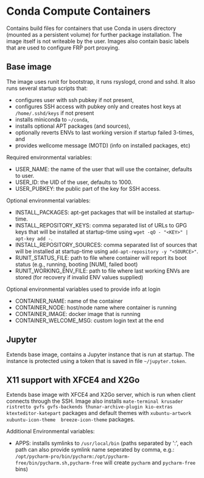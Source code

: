 Conda Compute Containers
========================

Contains build files for containers that use Conda in users directory (mounted as a persistent volume) for further package installation. The image itself is not writeable by the user.
Images also contain basic labels that are used to configure FRP port proxying.

Base image
----------

The image uses runit for bootstrap, it runs rsyslogd, crond and sshd. It also runs several startup scripts that:

 * configures user with ssh pubkey if not present, 
 * configures SSH access with pubkey only and creates host keys at `/home/.sshd/keys` if not present
 * installs miniconda to `~/conda`,
 * installs optional APT packages (and sources), 
 * optionally reverts ENVs to last working version if startup failed 3-times, and
 * provides wellcome message (MOTD) (info on installed packages, etc)
 
Required environmental variables:
 * USER_NAME: the name of the user that will use the container, defaults to user.
 * USER_ID: the UID of the user, defaults to 1000.
 * USER_PUBKEY: the public part of the key for SSH access.
 
Optional environmental variables:
 * INSTALL_PACKAGES: apt-get packages that will be installed at startup-time.
 * INSTALL_REPOSITORY_KEYS: comma separated list of URLs to GPG keys that will be installed at startup-time using `wget -qO - "<KEY>" | apt-key add -`.
 * INSTALL_REPOSITORY_SOURCES: comma separated list of sources that will be installed at startup-time using `add-apt-repository -y "<SOURCE>"`.
 * RUNIT_STATUS_FILE: path to file where container will report its boot status (e.g., running, booting [NUM], failed boot)
 * RUNIT_WORKING_ENV_FILE: path to file where last working ENVs are stored (for recovery if invalid ENV values supplied)

Optional environmental variables used to provide info at login
 * CONTAINER_NAME: name of the container
 * CONTAINER_NODE: host/node name where container is running
 * CONTAINER_IMAGE: docker image that is running
 * CONTAINER_WELCOME_MSG: custom login text at the end

Jupyter
-------

Extends base image, contains a Jupyter instance that is run at startup. The instance is protected using a token that is saved in file `~/jupyter.token`.


X11 support with XFCE4 and X2Go
-------------------------------

Extends base image with XFCE4 and X2Go server, which is run when client connects through the SSH. Image also installs `mate-terminal krusader ristretto gvfs gvfs-backends thunar-archive-plugin kio-extras ktexteditor-katepart` packages and default themes with `xubuntu-artwork xubuntu-icon-theme  breeze-icon-theme` packages. 

Additional Environmental variables:
 * APPS: installs symlinks to `/usr/local/bin` (paths separated by ':', each path can also provide symlink name seperated by comma, e.g.: `/opt/pycharm-pro/bin/pycharm:/opt/pycharm-free/bin/pycharm.sh,pycharm-free` will create `pycharm` and `pycharm-free` bins)
